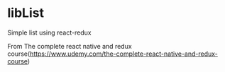 # libList
Simple list using react-redux

From  The complete react native and redux course(https://www.udemy.com/the-complete-react-native-and-redux-course)
